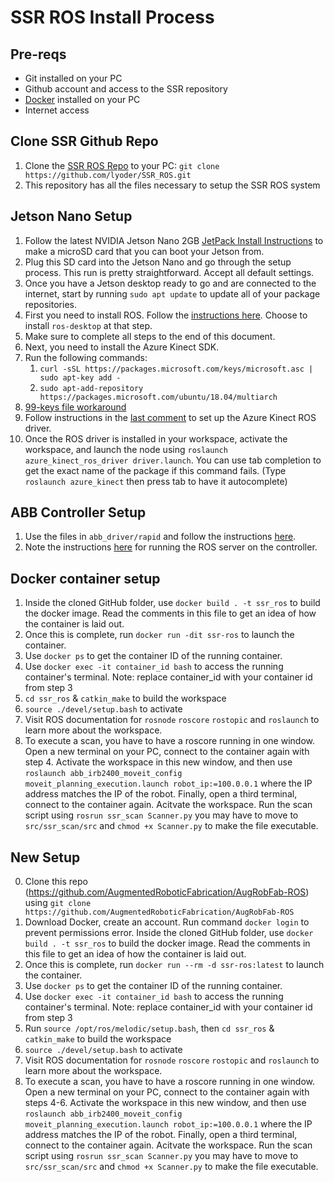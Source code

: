 # SSR ROS Install Process

## Pre-reqs
* Git installed on your PC
* Github account and access to the SSR repository
* [Docker](https://docs.docker.com/desktop/windows/install/) installed on your PC
* Internet access

## Clone SSR Github Repo
1. Clone the [SSR ROS Repo](https://github.com/lyoder3/SSR_ROS.git) to your PC: 
   `git clone https://github.com/lyoder/SSR_ROS.git`
2. This repository has all the files necessary to setup the SSR ROS system

## Jetson Nano Setup
1. Follow the latest NVIDIA Jetson Nano 2GB [JetPack Install Instructions](https://developer.nvidia.com/embedded/learn/get-started-jetson-nano-2gb-devkit#write) to make a microSD card that you can boot your Jetson from.
2. Plug this SD card into the Jetson Nano and go through the setup process. This run is pretty straightforward. Accept all default settings.
3. Once you have a Jetson desktop ready to go and are connected to the internet, start by running `sudo apt update` to update all of your package repositories.
4. First you need to install ROS. Follow the [instructions here](http://wiki.ros.org/melodic/Installation/Ubuntu). Choose to install `ros-desktop` at that step.
5. Make sure to complete all steps to the end of this document.
6. Next, you need to install the Azure Kinect SDK.
7. Run the following commands:
   1. `curl -sSL https://packages.microsoft.com/keys/microsoft.asc | sudo apt-key add -`
   2. `sudo apt-add-repository https://packages.microsoft.com/ubuntu/18.04/multiarch`
8. [99-keys file workaround](https://github.com/microsoft/Azure-Kinect-Sensor-SDK/blob/develop/docs/usage.md#linux-device-setup)
9. Follow instructions in the [last comment](https://github.com/microsoft/Azure_Kinect_ROS_Driver/issues/123#issuecomment-661464652) to set up the Azure Kinect ROS driver.
10. Once the ROS driver is installed in your workspace, activate the workspace, and launch the node using `roslaunch azure_kinect_ros_driver driver.launch`. You can use tab completion to get the exact name of the package if this command fails. (Type `roslaunch azure_kinect` then press tab to have it autocomplete)
    
## ABB Controller Setup
1. Use the files in `abb_driver/rapid` and follow the instructions [here](http://wiki.ros.org/abb_driver/Tutorials/InstallServer).
2. Note the instructions [here](http://wiki.ros.org/abb_driver/Tutorials/RunServer) for running the ROS server on the controller.

## Docker container setup
1. Inside the cloned GitHub folder, use `docker build . -t ssr_ros` to build the docker image. Read the comments in this file to get an idea of how the container is laid out.
2. Once this is complete, run `docker run -dit ssr-ros` to launch the container.
3. Use `docker ps` to get the container ID of the running container.
4. Use `docker exec -it container_id bash` to access the running container's terminal. Note: replace container_id with your container id from step 3
5. `cd ssr_ros` & `catkin_make` to build the workspace
6. `source ./devel/setup.bash` to activate
7. Visit ROS documentation for `rosnode` `roscore` `rostopic` and `roslaunch` to learn more about the workspace.
8. To execute a scan, you have to have a roscore running in one window. Open a new terminal on your PC, connect to the container again with step 4. Activate the workspace in this new window, and then use `roslaunch abb_irb2400_moveit_config moveit_planning_execution.launch robot_ip:=100.0.0.1` where the IP address matches the IP of the robot. Finally, open a third terminal, connect to the container again. Acitvate the workspace. Run the scan script using `rosrun ssr_scan Scanner.py` you may have to move to `src/ssr_scan/src` and `chmod +x Scanner.py` to make the file executable.


## New Setup
0. Clone this repo (https://github.com/AugmentedRoboticFabrication/AugRobFab-ROS) using `git clone https://github.com/AugmentedRoboticFabrication/AugRobFab-ROS`
1. Download Docker, create an account. Run command `docker login` to prevent permissions error. Inside the cloned GitHub folder, use `docker build . -t ssr_ros` to build the docker image. Read the comments in this file to get an idea of how the container is laid out.
2. Once this is complete, run `docker run --rm -d ssr-ros:latest` to launch the container.
3. Use `docker ps` to get the container ID of the running container.
4. Use `docker exec -it container_id bash` to access the running container's terminal. Note: replace container_id with your container id from step 3
5. Run `source /opt/ros/melodic/setup.bash`, then `cd ssr_ros` & `catkin_make` to build the workspace
6. `source ./devel/setup.bash` to activate
7. Visit ROS documentation for `rosnode` `roscore` `rostopic` and `roslaunch` to learn more about the workspace.
8. To execute a scan, you have to have a roscore running in one window. Open a new terminal on your PC, connect to the container again with steps 4-6. Activate the workspace in this new window, and then use `roslaunch abb_irb2400_moveit_config moveit_planning_execution.launch robot_ip:=100.0.0.1` where the IP address matches the IP of the robot. Finally, open a third terminal, connect to the container again. Acitvate the workspace. Run the scan script using `rosrun ssr_scan Scanner.py` you may have to move to `src/ssr_scan/src` and `chmod +x Scanner.py` to make the file executable.
